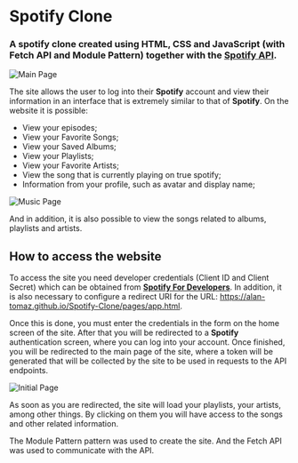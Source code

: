 # Spotify Clone

### A spotify clone created using HTML, CSS and JavaScript (with Fetch API and Module Pattern) together with the **[Spotify API](https://developer.spotify.com/documentation/web-api)**.

![Main Page](https://i.imgur.com/gGPsF0n.png)

The site allows the user to log into their **Spotify** account and view their information in an interface that is extremely similar to that of **Spotify**. On the website it is possible:
- View your episodes;
- View your Favorite Songs;
- View your Saved Albums;
- View your Playlists;
- View your Favorite Artists;
- View the song that is currently playing on true spotify;
- Information from your profile, such as avatar and display name;


![Music Page](https://i.imgur.com/V6ceES9.png)

And in addition, it is also possible to view the songs related to albums, playlists and artists.

## How to access the website

To access the site you need developer credentials (Client ID and Client Secret) which can be obtained from **[Spotify For Developers](https://developer.spotify.com)**. In addition, it is also necessary to configure a redirect URI for the URL: https://alan-tomaz.github.io/Spotify-Clone/pages/app.html.

Once this is done, you must enter the credentials in the form on the home screen of the site. After that you will be redirected to a **Spotify** authentication screen, where you can log into your account. Once finished, you will be redirected to the main page of the site, where a token will be generated that will be collected by the site to be used in requests to the API endpoints.

![Initial Page](https://i.imgur.com/afWzJwd.png)

As soon as you are redirected, the site will load your playlists, your artists, among other things. By clicking on them you will have access to the songs and other related information.

The Module Pattern pattern was used to create the site. And the Fetch API was used to communicate with the API.